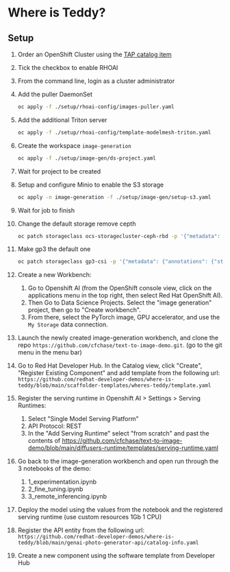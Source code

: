 # Where is Teddy?

## Setup

1. Order an OpenShift Cluster using the [TAP catalog item](https://demo.redhat.com/catalog?search=tap&item=babylon-catalog-prod%2Fenterprise.redhat-tap-demo.prod)

1. Tick the checkbox to enable RHOAI

1. From the command line, login as a cluster administrator

1. Add the puller DaemonSet

   ```bash
   oc apply -f ./setup/rhoai-config/images-puller.yaml
   ```

1. Add the additional Triton server

   ```bash
   oc apply -f ./setup/rhoai-config/template-modelmesh-triton.yaml
   ```

1. Create the workspace `image-generation`

   ```bash
   oc apply -f ./setup/image-gen/ds-project.yaml
   ```

1. Wait for project to be created

1. Setup and configure Minio to enable the S3 storage

   ```bash
   oc apply -n image-generation -f ./setup/image-gen/setup-s3.yaml
   ```

1. Wait for job to finish

1. Change the default storage remove cepth

    ```sh
    oc patch storageclass ocs-storagecluster-ceph-rbd -p '{"metadata": {"annotations": {"storageclass.kubernetes.io/is-default-class": "false"}}}'
    ```

1. Make gp3 the default one

    ```sh
    oc patch storageclass gp3-csi -p '{"metadata": {"annotations": {"storageclass.kubernetes.io/is-default-class": "true"}}}'
    ```

1. Create a new Workbench:
    1. Go to Openshift AI (from the OpenShift console view, click on the applications menu in the top right, then select Red Hat OpenShift AI). 
    1. Then Go to Data Science Projects. Select the "image generation" project, then go to "Create workbench".
    1. From there, select the PyTorch image, GPU accelerator, and use the `My Storage` data connection.

1. Launch the newly created image-generation workbench, and clone the repo `https://github.com/cfchase/text-to-image-demo.git`.
    (go to the git menu in the menu bar)

1. Go to Red Hat Developer Hub. In the Catalog view,
    click "Create", "Register Existing Component" and add template from the following url:
    `https://github.com/redhat-developer-demos/where-is-teddy/blob/main/scaffolder-templates/wheres-teddy/template.yaml`

1. Register the serving runtime in Openshift AI > Settings > Serving Runtimes:
    1. Select "Single Model Serving Platform"
    1. API Protocol: REST
    1. In the "Add Serving Runtime" select "from scratch" and past the contents of
        https://github.com/cfchase/text-to-image-demo/blob/main/diffusers-runtime/templates/serving-runtime.yaml

1. Go back to the image-generation workbench and open run through the 3 notebooks of the demo:
    1. 1_experimentation.ipynb
    1. 2_fine_tuning.ipynb
    1. 3_remote_inferencing.ipynb

1. Deploy the model using the values from the notebook and the registered serving runtime (use custom resources 1Gb 1 CPU)

1. Register the API entity from the following url:
    `https://github.com/redhat-developer-demos/where-is-teddy/blob/main/genai-photo-generator-api/catalog-info.yaml`

1. Create a new component using the software template from Developer Hub

